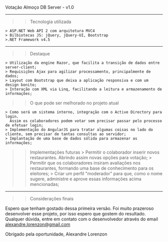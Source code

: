 
Votação Almoço DB Server - v1.0

**************************
 >> Tecnologia utilizada
 
	> ASP.NET Web API 2 com arquitetura MVC4
	> Bilbiotecas JS: jQuery, jQuery-UI, Bootstrap
	>.NET Framework v4.5
***************************

 >> Destaque

	> Utilização da engine Razor, que facilita a transição de dados entre server-client;
	> Requisições Ajax para agilizar processamento, principalmente de dados;
	> Layout com Bootstrap que deixa a aplicação responsiva e com um design bonito;
	> Interação com XML via Linq, facilitando a leitura e armazenamento de informações;

 >> O que pode ser melhorado no projeto atual
	
	> Como será um sistema interno, integração com o Active Directory para login.
	  Assim os colaboradores podem votar sem precisar passar pelo processo de efetuar login;
	> Implementação do AngularJS para tratar algumas coisas no lado do cliente, sem precisar de tantas consultas ao servidor;
	> Implantação de uma base de dados sólida para armazenar as informações;

 >> Implementações futuras
	> Permitir o colaborador inserir novos restaurantes. Abrindo assim novas opções para votação;
	> Permitir que os colaboradores insiram avaliações nos restaurantes, formando uma base de conhecimento para os eleitores;
	> Criar um perfil "moderador" para que, como o nome sugere, administre e aprove essas informações acima mencionadas;

*****************************
 >> Considerações finais
 
 Espero que tenham gostado dessa primeira versão. Foi muito prazeroso desenvolver esse projeto, por isso espero que gostem do resultado.
 Qualquer dúvida, entre em contato com o desenvolvedor através do email alexandre.lorenzon@gmail.com
 
 Obrigado pela oportunidade,
 Alexandre Lorenzon
